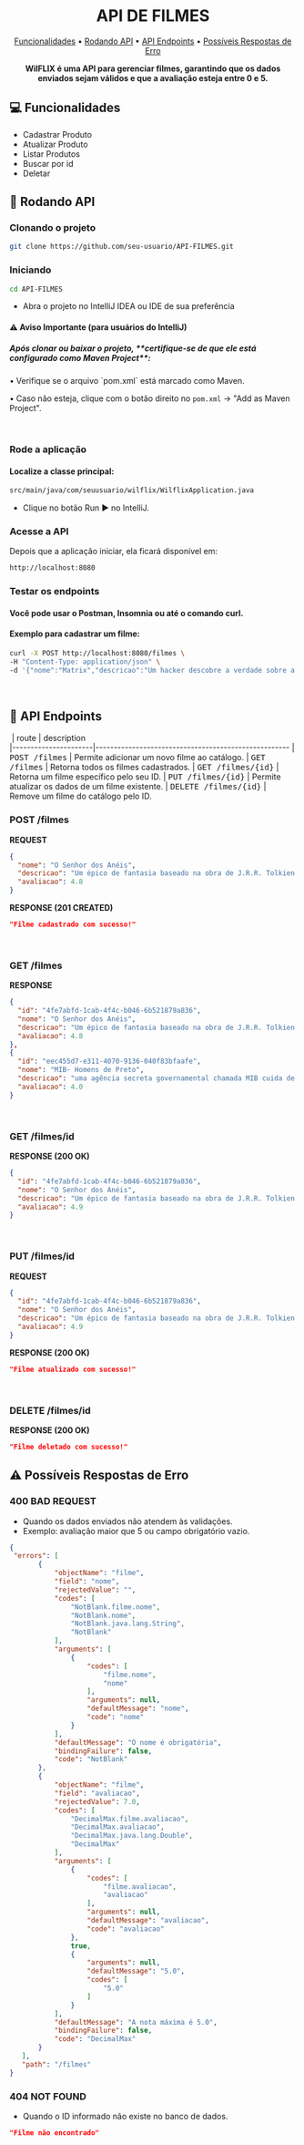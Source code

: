 <h1 align="center" style="font-weight: bold;">API DE FILMES</h1>

<p align="center">
 <a href="#funcionalidades">Funcionalidades</a> • 
 <a href="#started">Rodando API</a> • 
 <a href="#routes">API Endpoints</a> •
  <a href="#errors">Possíveis Respostas de Erro</a> 
 
</p>

<p align="center">
    <b>WilFLIX é uma API para gerenciar filmes, garantindo que os dados enviados sejam válidos e que a avaliação esteja entre 0 e 5.</b>
</p>

<h2 id="funcionalidades">💻 Funcionalidades</h2>

- Cadastrar Produto
- Atualizar Produto
- Listar Produtos
- Buscar por id
- Deletar

<h2 id="started">🚀 Rodando API</h2>


<h3>Clonando o projeto</h3>


```bash
git clone https://github.com/seu-usuario/API-FILMES.git
```


<h3>Iniciando</h3>

```bash
cd API-FILMES
```
- Abra o projeto no IntelliJ IDEA ou IDE de sua preferência

  
<h4>⚠️ Aviso Importante (para usuários do IntelliJ) </h4>
<h5>Após clonar ou baixar o projeto, **certifique-se de que ele está configurado como Maven Project**:</h5>
• Verifique se o arquivo `pom.xml` está marcado como Maven.

• Caso não esteja, clique com o botão direito no `pom.xml` → "Add as Maven Project".

<br/>
<h3>Rode a aplicação</h3>
<h4>Localize a classe principal: </h4>

```bash
src/main/java/com/seuusuario/wilflix/WilflixApplication.java

```
- Clique no botão Run ▶️ no IntelliJ.



<h3>Acesse a API</h3>
Depois que a aplicação iniciar, ela ficará disponível em:

```bash
http://localhost:8080

```

<h3>Testar os endpoints</h3>
<h4>Você pode usar o Postman, Insomnia ou até o comando curl.</h4>


<h4>Exemplo para cadastrar um filme: </h4>

```bash
curl -X POST http://localhost:8080/filmes \
-H "Content-Type: application/json" \
-d '{"nome":"Matrix","descricao":"Um hacker descobre a verdade sobre a Matrix.","avaliacao":4.7}'

```

<br/>
<h2 id="routes">📍 API Endpoints</h2>

​
| route               | description                                          
|----------------------|-----------------------------------------------------
| <kbd>POST /filmes</kbd>         | Permite adicionar um novo filme ao catálogo.
| <kbd>GET /filmes</kbd>          | Retorna todos os filmes cadastrados.
| <kbd>GET /filmes/{id}</kbd>     | Retorna um filme específico pelo seu ID.
| <kbd>PUT /filmes/{id}</kbd>     | Permite atualizar os dados de um filme existente.
| <kbd>DELETE /filmes/{id}</kbd>  | Remove um filme do catálogo pelo ID.


<h3 id="post-auth-detail">POST /filmes</h3>

**REQUEST**
```json
{
  "nome": "O Senhor dos Anéis",
  "descricao": "Um épico de fantasia baseado na obra de J.R.R. Tolkien.",
  "avaliacao": 4.8
}
```

**RESPONSE (201 CREATED)**
```json
"Filme cadastrado com sucesso!"
```
<br/>
<h3 id="get-auth-detail">GET /filmes</h3>

**RESPONSE**
```json
{
  "id": "4fe7abfd-1cab-4f4c-b046-6b521879a836",
  "nome": "O Senhor dos Anéis",
  "descricao": "Um épico de fantasia baseado na obra de J.R.R. Tolkien.",
  "avaliacao": 4.8
},
{
  "id": "eec455d7-e311-4070-9136-040f83bfaafe",
  "nome": "MIB- Homens de Preto",
  "descricao": "uma agência secreta governamental chamada MIB cuida de fiscalizar os alienígenas que já vivem na Terra.",
  "avaliacao": 4.0
}
```
<br/>
<h3 id="get-auth-detail">GET /filmes/id</h3>

**RESPONSE (200 OK)**
```json
{
  "id": "4fe7abfd-1cab-4f4c-b046-6b521879a836",
  "nome": "O Senhor dos Anéis",
  "descricao": "Um épico de fantasia baseado na obra de J.R.R. Tolkien.",
  "avaliacao": 4.9
}
```

<br/>
<h3 id="get-auth-detail">PUT /filmes/id</h3>

**REQUEST**
```json
{
  "id": "4fe7abfd-1cab-4f4c-b046-6b521879a836",
  "nome": "O Senhor dos Anéis",
  "descricao": "Um épico de fantasia baseado na obra de J.R.R. Tolkien.",
  "avaliacao": 4.9
}
```

**RESPONSE (200 OK)**
```json
"Filme atualizado com sucesso!"
```
<br/>
<h3 id="get-auth-detail">DELETE /filmes/id</h3>

**RESPONSE (200 OK)**
```json
"Filme deletado com sucesso!"
```


<h2 id="errors">⚠️ Possíveis Respostas de Erro</h2>


<h3>400 BAD REQUEST</h3>

- Quando os dados enviados não atendem às validações.
- Exemplo: avaliação maior que 5 ou campo obrigatório vazio.

 ```json
{
  "errors": [
        {
            "objectName": "filme",
            "field": "nome",
            "rejectedValue": "",
            "codes": [
                "NotBlank.filme.nome",
                "NotBlank.nome",
                "NotBlank.java.lang.String",
                "NotBlank"
            ],
            "arguments": [
                {
                    "codes": [
                        "filme.nome",
                        "nome"
                    ],
                    "arguments": null,
                    "defaultMessage": "nome",
                    "code": "nome"
                }
            ],
            "defaultMessage": "O nome é obrigatória",
            "bindingFailure": false,
            "code": "NotBlank"
        },
        {
            "objectName": "filme",
            "field": "avaliacao",
            "rejectedValue": 7.0,
            "codes": [
                "DecimalMax.filme.avaliacao",
                "DecimalMax.avaliacao",
                "DecimalMax.java.lang.Double",
                "DecimalMax"
            ],
            "arguments": [
                {
                    "codes": [
                        "filme.avaliacao",
                        "avaliacao"
                    ],
                    "arguments": null,
                    "defaultMessage": "avaliacao",
                    "code": "avaliacao"
                },
                true,
                {
                    "arguments": null,
                    "defaultMessage": "5.0",
                    "codes": [
                        "5.0"
                    ]
                }
            ],
            "defaultMessage": "A nota máxima é 5.0",
            "bindingFailure": false,
            "code": "DecimalMax"
        }
    ],
    "path": "/filmes"
}
```

<h3>404 NOT FOUND</h3>

- Quando o ID informado não existe no banco de dados.

 ```json
"Filme não encontrado"
```



